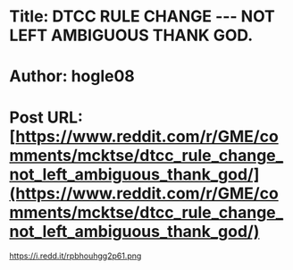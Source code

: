 # Title: DTCC RULE CHANGE --- NOT LEFT AMBIGUOUS THANK GOD.
# Author: hogle08
# Post URL: [https://www.reddit.com/r/GME/comments/mcktse/dtcc_rule_change_not_left_ambiguous_thank_god/](https://www.reddit.com/r/GME/comments/mcktse/dtcc_rule_change_not_left_ambiguous_thank_god/)


https://i.redd.it/rpbhouhgg2p61.png